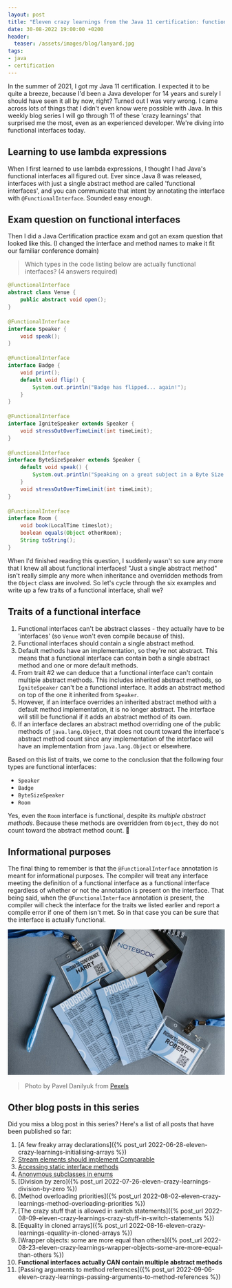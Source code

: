 ```yaml
---
layout: post
title: "Eleven crazy learnings from the Java 11 certification: functional interfaces actually CAN contain multiple abstract methods (10/11)"
date: 30-08-2022 19:00:00 +0200
header:
  teaser: /assets/images/blog/lanyard.jpg
tags: 
- java
- certification
---
```


In the summer of 2021, I got my Java 11 certification. I expected it to be quite a breeze, because I'd been a Java developer for 14 years and surely I should have seen it all by now, right? Turned out I was very wrong. I came across lots of things that I didn't even know were possible with Java. In this weekly blog series I will go through 11 of these 'crazy learnings' that surprised me the most, even as an experienced developer. We're diving into functional interfaces today.

## Learning to use lambda expressions

When I first learned to use lambda expressions, I thought I had Java's functional interfaces all figured out.
Ever since Java 8 was released, interfaces with just a single abstract method are called 'functional interfaces', and you can communicate that intent by annotating the interface with `@FunctionalInterface`.
Sounded easy enough.

## Exam question on functional interfaces

Then I did a Java Certification practice exam and got an exam question that looked like this.
(I changed the interface and method names to make it fit our familiar conference domain)

> Which types in the code listing below are actually functional interfaces? (4 answers required)

```java
@FunctionalInterface
abstract class Venue {
    public abstract void open();
}

@FunctionalInterface
interface Speaker {
    void speak();
}

@FunctionalInterface
interface Badge {
    void print();
    default void flip() {
        System.out.println("Badge has flipped... again!");
    }
}

@FunctionalInterface
interface IgniteSpeaker extends Speaker {
    void stressOutOverTimeLimit(int timeLimit);
}

@FunctionalInterface
interface ByteSizeSpeaker extends Speaker {
    default void speak() {
        System.out.println("Speaking on a great subject in a Byte Size format");
    }
    void stressOutOverTimeLimit(int timeLimit);
}

@FunctionalInterface
interface Room {
    void book(LocalTime timeslot);
    boolean equals(Object otherRoom);
    String toString();
}
```

When I'd finished reading this question, I suddenly wasn't so sure any more that I knew all about functional interfaces! 
"Just a single abstract method" isn't really simple any more when inheritance and overridden methods from the `Object` class are involved.
So let's cycle through the six examples and write up a few traits of a functional interface, shall we?

## Traits of a functional interface

1. Functional interfaces can't be abstract classes - they actually have to be 'interfaces'
(so `Venue` won't even compile because of this).
1. Functional interfaces should contain a single abstract method.
2. Default methods have an implementation, so they're not abstract. This means that a functional interface can contain both a single abstract method and one or more default methods.
3. From trait #2 we can deduce that a functional interface can't contain multiple abstract methods. This includes inherited abstract methods, so `IgniteSpeaker` can't be a functional interface. It adds an abstract method on top of the one it inherited from `Speaker`.
4. However, if an interface overrides an inherited abstract method with a default method implementation, it is no longer abstract. The interface will still be functional if it adds an abstract method of its own.
5. If an interface declares an abstract method overriding one of the public methods of `java.lang.Object`, that does not count toward the interface's abstract method count since any implementation of the interface will have an implementation from `java.lang.Object` or elsewhere.

Based on this list of traits, we come to the conclusion that the following four types are functional interfaces:

* `Speaker`
* `Badge`
* `ByteSizeSpeaker`
* `Room`

Yes, even the `Room` interface is functional, despite its *multiple abstract methods*. Because these methods are overridden from `Object`, they do not count toward the abstract method count. 🤯

## Informational purposes

The final thing to remember is that the `@FunctionalInterface` annotation is meant for informational purposes. The compiler will treat any interface meeting the definition of a functional interface as a functional interface regardless of whether or not the annotation is present on the interface. That being said, when the `@FunctionalInterface` annotation *is* present, the compiler will check the interface for the traits we listed earlier and report a compile error if one of them isn't met. So in that case you can be sure that the interface is actually functional.

![Lanyard](/assets/images/blog/lanyard.jpg)
> Photo by Pavel Danilyuk from <a href="https://www.pexels.com/photo/badges-and-print-outs-on-a-gray-surface-8761744/">Pexels</a>

## Other blog posts in this series

Did you miss a blog post in this series? Here's a list of all posts that have been published so far:

1. [A few freaky array declarations]({% post_url 2022-06-28-eleven-crazy-learnings-initialising-arrays %})
2. [Stream elements should implement Comparable](/2022/07/05/eleven-crazy-learnings-stream-elements-comparable.html)
3. [Accessing static interface methods](/2022/07/12/eleven-crazy-learnings-accessing-static-interface-methods.html)
4. [Anonymous subclasses in enums](/2022/07/19/eleven-crazy-learnings-anonymous-subclass-in-enum.html)
5. [Division by zero]({% post_url 2022-07-26-eleven-crazy-learnings-division-by-zero %})
6. [Method overloading priorities]({% post_url 2022-08-02-eleven-crazy-learnings-method-overloading-priorities %})
7. [The crazy stuff that is allowed in switch statements]({% post_url 2022-08-09-eleven-crazy-learnings-crazy-stuff-in-switch-statements %})
8. [Equality in cloned arrays]({% post_url 2022-08-16-eleven-crazy-learnings-equality-in-cloned-arrays %})
9. [Wrapper objects: some are more equal than others]({% post_url 2022-08-23-eleven-crazy-learnings-wrapper-objects-some-are-more-equal-than-others %})
10. **Functional interfaces actually CAN contain multiple abstract methods**
11. [Passing arguments to method references]({% post_url 2022-09-06-eleven-crazy-learnings-passing-arguments-to-method-references %})

